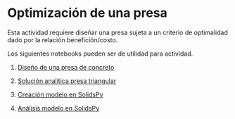# Optimización de una presa

Esta actividad requiere diseñar una presa sujeta a un criterio de optimalidad dado por la relación benefición/costo.

Los siguientes notebooks pueden ser de utilidad para actividad.

1. [Diseño de una presa de concreto](https://nbviewer.jupyter.org/github/AppliedMechanics-EAFIT/medios_continuos/blob/master/actividades/presa/01_solidspy_dam_design.ipynb)

2. [Solución analitica presa triangular](https://nbviewer.jupyter.org/github/AppliedMechanics-EAFIT/medios_continuos/blob/master/actividades/presa/02_dam_analytic_solution.ipynb)

3. [Creación modelo en SolidsPy](https://nbviewer.jupyter.org/github/AppliedMechanics-EAFIT/medios_continuos/blob/master/actividades/presa/03_solidspy_how_to_model.ipynb)

4. [Análisis modelo en SolidsPy](https://github.com/AppliedMechanics-EAFIT/medios_continuos/blob/master/actividades/presa/04_solidspy_how_to_analysis.ipynb)
